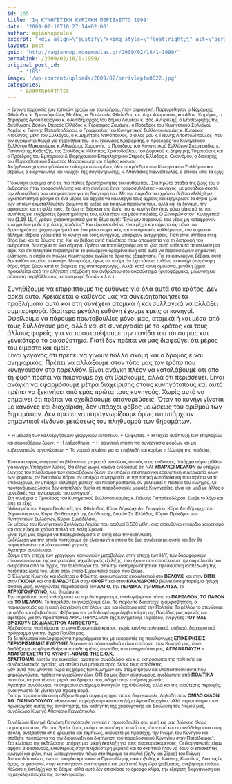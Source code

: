 ```yaml
---
id: 165
title: '1η ΚΥΝΗΓΕΤΙΚΗ ΚΥΡΙΑΚΗ ΠΕΡΙΒΛΕΠΤΟ 1999'
date: '2009-02-18T10:27:14+02:00'
author: agiannopoulos
excerpt: "<div align=\"justify\"><img style=\"float:right;\" alt=\"perivlepto002\" src=\"http://agiannop.mousmoulas.gr/wp-uploads/2009/02/perivlepto002.jpg\" width=\"120\" height=\"90\" /><span style=\"font-size:8pt;font-family:arial, helvetica, sans-serif;\">Με ιδιαίτερη χαρά δεχτήκαμε την πρόσκληση να παρευρεθούμε και να καλύψουμε δημοσιογραφικά το γεγονός της συνάντησης εκατοντάδων κυνηγών, που έλαβε χώρα στο πανέμορφο χωριό <strong>«ΠΕΡΙΒΛΕΠΤΟ»</strong> του <strong>Δήμου Αγίου Γεωργίου Φθιώτιδας, την Κυριακή 17 Ιανουαρίου 1999</strong>.</span><br /><span style=\"font-size:8pt;font-family:arial, helvetica, sans-serif;\">Την εξαίρετη πραγματικά πρωτοβουλία και την άψογη από κάθε πλευρά οργάνωση, ανέλαβε ο Όμιλος Φίλων Αθανάσιου Γιαννόπουλου, «ΚΟΙΝΩΝΙΚΗ ΠΑΡΕΜΒΑΣΗ ΚΑΙ ΔΡΑΣΗ», σε συνεργασία με το Δήμο Αγίου Γεωργίου Φθιώτιδας.</span><br /><br /><span style=\"font-size:8pt;font-family:arial, helvetica, sans-serif;\">Ο σκοπός αυτής της συγκέντρωσης, που θα γίνεται, όπως ελέχθη, κάθε χρόνο την ίδια ημέρα σε διαφορετικό μέρος του Νομού, πέραν της γνωριμίας, επικοινωνίας και ανταλλαγής απόψεων μεταξύ των κυνηγών, ήταν να γίνει περαιτέρω συζήτηση γύρω από την κυνηγετική δραστηριότητα, σε συνδυασμό με το σεβασμό της πανίδας και του οικοσυστήματος του τόπου μας. Από νωρίς το πρωί, άρχισαν να καταφθάνουν στο προκαθορισμένο σημείο, στην είσοδο του <strong>ΠΕΡΙΒΛΕΠΤΟΥ</strong> (ακριβώς απέναντι από τα Βαρδουσία), πλήθος κόσμου, κυνηγοί με τις γυναίκες και τα παιδιά τους που πολύ σύντομα έγιναν εκατοντάδες και δημιούργησαν αμέτρητα πηγαδάκια συζητώντας μεταξύ τους τα κυνηγετικά δρώμενα της χώρας.</span><br /> \n"
layout: post
guid: 'http://agiannop.mousmoulas.gr/2009/02/18/1-1999/'
permalink: /2009/02/18/1-1999/
original_post_id:
    - '165'
image: '/wp-content/uploads/2009/02/perivlepto0022.jpg'
categories:
    - Δραστηριότητες
---
```


<span style="font-size:8pt;font-family:arial, helvetica, sans-serif;">Η έντονη παρουσία των τοπικών αρχών και του κλήρου, ήταν σημαντική. Παρευρέθησαν ο Νομάρχης Φθιώτιδας κ. Τριαντάφυλλος Μπέλος, οι Βουλευτές Φθιώτιδας κ.κ. Δημ. Αλαμπάνος και Αθαν. Χειμάρας, ο Δήμαρχος Αγίου Γεωργίου κ. ο Αντιδήμαρχος του δήμου Λαμιέων κ. Βας. Αντζουλής, ο Επιθεωρητής της Διεύθυνσης Δασών Στερεάς Ελλάδος κ. Γεράσιμος Ζαμάνης, ο Πρόεδρος του Κυνηγετικού Συλλόγου Λαμίας κ. Γιάννης Παπαθεοδώρου, ο Γραμματέας του Κυνηγετικού Συλλόγου Λαμίας κ. Κυριάκος Ντούσγος, μέλη του Συλλόγου, ο κ. Δημήτρης Ντινόπουλος, ο φίλος μου κ. Γιάννης Αποστολόπουλος -που τον ευχαριστώ θερμά για τη βοήθεια του- ο κ. Νικόλαος Κραβαρίτης, ο πρόεδρος του Κυνηγετικού Συλλόγου Μακρακώμης κ. Αθανάσιος Χαραυγής, ο Πρόεδρος του Κυνηγετικού Συλλόγου Σπερχειάδας κ. Παναγιώτης Καδατζής, της Στυλίδας κ. Φίλιππος Χριστοδούλου, του Δομοκού κ. Δημήτρης Τσιμπούρης και ο Πρόεδρος του Εμπορικού &amp; Βιομηχανικού Επιμελητηρίου Στερεάς Ελλάδος κ. Οικονόμου, ο διοικητής του Πυροσβεστικού Σώματος Μακρακώμης και πλήθος κόσμου .</span>  
<span style="font-size:8pt;font-family:arial, helvetica, sans-serif;">Απήφθυναν χαιρετισμό όλοι οι επίσημοι καλεσμένοι, όλοι οι πρόεδροι των Κυνηγετικών Συλλόγων και βεβαίως ο διοργανωτής και «ψυχή» της συγκέντρωσης, κ. Αθανάσιος Γιαννόπουλος, ο οποίος είπε τα εξής:</span>

<div style="text-align:justify;"></div><span style="font-size:8pt;font-family:arial, helvetica, sans-serif;">  
“Το κυνήγι είναι μια από τις πιο παλιές δραστηριότητες του ανθρώπου. Στα πρώτα στάδια της ζωής του ο άνθρωπος ήταν τροφοσυλλέκτης και στη συνέχεια έγινε τροφοσυλλέκτης – κυνηγός, με μοναδικό σκοπό την εξασφάλιση των απαραίτητων για τη διατροφή του.  
Με την πάροδο του χρόνου βέβαια εξελίχθηκε. Εγκαταστάθηκε μόνιμα σε ένα μέρος και άρχισε να καλλιεργεί τους αγρούς και εξημέρωσε τα άγρια ζώα, των οποίων εκμεταλλευόταν όχι μόνο το κρέας και τα άλλα προϊόντα τους, αλλά και τη δύναμη, την αφοσίωση και τη φιλία τους. Σε όλη τη διάρκεια της ζωής του το κυνήγι δεν ήταν μόνο μία από τις πιο συνήθεις και ευχάριστες δραστηριότητες του, αλλά ήταν και μέσο παιδείας.  
Ο Ξενοφών στον “Κυνηγετικό” του (1,18-11,4) γράφει χαρακτηριστικά για το θέμα αυτό: “Εγώ μεν παρακινώ τοις νέοις μη καταφρονείν κυνηγεσίων μηδέ της άλλης παιδείας”.  
Και εξακολουθεί να είναι μέχρι και σήμερα όχι μόνο μια δραστηριότητα ψυχαγωγική αλά και ένα μέσο σωματικής και πνευματικής καλλιέργειας, ένα ευγενικό άθλημα.  
Βέβαια γύρω από το κυνήγι και τους κυνηγούς, υπάρχουν αντιρρήσεις. Γιατί είναι αλήθεια ότι η θήρα έχει και τα θύματα της. Και αν βέβαια αυτά παλιότερα ήταν απαραίτητα για τη διατροφή του ανθρώπου, δεν ισχύει το ίδιο σήμερα. Πρέπει να παραδεχτούμε ότι τα ζώα αυτά καθεαυτά αποτελούν μια αξία. Και ότι τελευταία παρατηρείται το φαινόμενο ορισμένα είδη από αυτά να παρουσιάζουν σημαντική ελάττωση, η οποία σε πολλές περιπτώσεις εγγίζει τα όρια της εξαφάνισης.  
Για τα φαινόμενα, βέβαια, αυτά δεν ευθύνεται μόνο το κυνήγι. Μπορούμε, όμως να πούμε ότι έχει κάποια ευθύνη το κυνήγι (παράνομη θήρα, θήρα ζώων κατά τη διάρκεια της αναπαραγωγής). Αλλά, κατά κοινή ομολογία, μεγάλη ζημιά προκαλείται από την αλόγιστη επέμβαση του ανθρώπου στο οικοσύστημα (φυτοφάρμακα, μόλυνση και ρύπανση περιβάλλοντος, καταστροφή δασών κ.λ.π.).</span>

Συνηθίζουμε να επιρρίπτουμε τις ευθύνες για όλα αυτά στο κράτος. Δεν αρκεί αυτό. Χρειάζεται ο καθένας μας να συνειδητοποιήσει τα προβλήματα αυτά και στη συνέχεια ατομικά ή και συλλογικά να αλλάξει συμπεριφορά. Ιδιαίτερα μεγάλη ευθύνη έχουμε εμείς οι κυνηγοί. Οφείλουμε να πάρουμε πρωτοβουλίες μόνοι μας, ατομικά ή και μέσα από τους Συλλόγους μας, αλλά και σε συνεργασία με το κράτος και τους άλλους φορείς, για να προστατέψουμε την πανίδα του τόπου μας και γενικότερα το οικοσύστημα. Γιατί δεν πρέπει να μας διαφεύγει ότι μέρος του είμαστε και εμείς.  
Είναι γεγονός ότι πρέπει να γίνουν πολλά ακόμη και ο δρόμος είναι ανηφορικός. Πρέπει να αλλάξουμε στον τόπο μας τον τρόπο που κυνηγούσαν στο παρελθόν. Είναι ανάγκη πλέον να καταλάβουμε ότι από τη φύση πρέπει να παίρνουμε όχι ότι βρίσκουμε, αλλά ότι περισσεύει. Είναι ανάγκη να εφαρμόσουμε μέτρα διαχείρισης στους κυνηγότοπους και αυτό πρέπει να ξεκινήσει από εμάς πρώτα τους κυνηγούς. Χωρίς αυτό να σημαίνει ότι πρέπει να σχεδιάσουμε απαγορεύσεις. Όταν το κυνήγι γίνεται με κανόνες και διαχείριση, δεν υπάρχει φόβος μειώσεως του αριθμού των θηραμάτων. Δεν πρέπει να παραγνωρίζουμε όμως ότι υπάρχουν σημαντικοί κίνδυνοι μειώσεως του πληθυσμού των θηραμάτων.

<div style="text-align:justify;"></div>- <span style="font-size:8pt;font-family:arial, helvetica, sans-serif;">Η μείωση των καλλιεργήσιμων γεωργικών εκτάσεων. </span>
- <span style="font-size:8pt;font-family:arial, helvetica, sans-serif;">Οι φωτιές. </span>
- <span style="font-size:8pt;font-family:arial, helvetica, sans-serif;">Η ταχεία ανάπτυξη των επιβλαβών και σαρκοβόρων ζώων. </span>
- <span style="font-size:8pt;font-family:arial, helvetica, sans-serif;">Η λαθροθηρία. </span>
- <span style="font-size:8pt;font-family:arial, helvetica, sans-serif;">Η αρνητική στάση για συνεργασία φορέων και μη κυβερνητικών οργανώσεων. </span>
- <span style="font-size:8pt;font-family:arial, helvetica, sans-serif;">Το νομικό πλαίσιο για τα επιβλαβή και κυρίως η έλλειψη της παιδείας. </span>

<span style="font-size:8pt;font-family:arial, helvetica, sans-serif;">Έτσι ο κυνηγός αναρωτιέται βλέποντας μπροστά του όλους αυτούς τους κινδύνους. Υπάρχει αύριο μέλλον για κυνήγι; Υπάρχουν λύσεις; Θα έλεγα χωρίς κανένα ενδοιασμό ότι ΝΑΙ **ΥΠΑΡΧΕΙ ΜΕΛΛΟΝ** αν υπάρξει έλεγχος του πληθυσμού των σαρκοβόρων ζώων, αν υπάρξει επιστημονική ερευνητική συνεργασία όλων των φορέων, αν διατεθούν πόροι, αν υπάρξει συνεργασία με την τοπική Αυτοδιοίκηση που πρέπει να το επιδιώξουμε, αν υπάρξει καλύτερη φύλαξη και πυροπροστασία, αν βελτιωθεί η παιδεία του κυνηγού. Οι προτεινόμενες λύσεις δεν αποτελούν θυσία σε παραδοσιακές μορφές Κυνηγεσίας, είναι και μαζί με άλλες οι μοναδικές για την αειφορία του κυνηγιού”.</span>  
<span style="font-size:8pt;font-family:arial, helvetica, sans-serif;">Στη συνέχεια ο Πρόεδρος του Κυνηγετικού Συλλόγου Λαμίας κ. Γιάννης Παπαθεοδώρου, έλαβε το λόγο και είπε τα εξής:</span>  
<span style="font-size:8pt;font-family:arial, helvetica, sans-serif;">“Αιδεσιμότατοι, Κύριοι Βουλευτές της Φθιώτιδος, Κύριε Δήμαρχε Αγ. Γεωργίου, Κύριε Αντιδήμαρχε του Δήμου Λαμιέων, Κύριε Επιθεωρητά της Διεύθυνσης Δασών Στ. Ελλάδος, Κύριοι Πρόεδροι των Κυνηγετικών Συλλόγων, Κύριοι Συνάδελφοι,</span>  
<span style="font-size:8pt;font-family:arial, helvetica, sans-serif;">Εκ μέρους του Κυνηγετικού Συλλόγου Λαμίας που αριθμοί 3.500 μέλη, σας απευθύνω εγκάρδιο χαιρετισμό και σας εύχομαι χρόνια πολλά και Καλή Χρονιά.</span>  
<span style="font-size:8pt;font-family:arial, helvetica, sans-serif;">Είναι τιμή μας σήμερα να παρευρισκόμαστε σ’ αυτή εδώ την εκδήλωση.</span>  
<span style="font-size:8pt;font-family:arial, helvetica, sans-serif;">Εκδήλωση για την οποία πιστεύουμε ότι είναι αρχή η οποία θα έχει συνέχεια με ουσία και δεν θα παραμείνει ένα απλό κοινωνικό γεγονός.</span>  
<span style="font-size:8pt;font-family:arial, helvetica, sans-serif;">Αγαπητοί συνάδελφοι,</span>  
<span style="font-size:8pt;font-family:arial, helvetica, sans-serif;">Ζούμε στην εποχή των γρήγορων κοινωνικών μεταβολών, στην εποχή των Η/Υ, των δορυφορικών επικοινωνιών και της αστραπιαίας τεχνολογικής εξέλιξης, που έχουν σαν αποτέλεσμα την αιχμαλωσία του ανθρώπου από το άγχος, την ταλαιπωρία του από την καθημερινότητα και την αφύσικη ισοπέδωση της ποιότητας ζωής του, μέσα στον ενιαίο Ευρωπαϊκό χώρο που ζούμε.</span>  
<span style="font-size:8pt;font-family:arial, helvetica, sans-serif;">Ο Έλληνας Κυνηγός και ιδιαίτερα ο Φθιώτης, ακουμπώντας κυριολεκτικά στο **ΒΕΛΟΥΧΙ** και στην **ΟΙΤΗ**, στην **ΓΚΙΟΝΑ** και στα **ΒΑΡΔΟΥΣΙΑ** στην **ΟΡΘΡΥ** και στον **ΚΑΛΛΙΔΡΟΜΟ** βιώνει όσο μπορεί μια ήσυχη Φυσική Ζωή, κυνηγώντας παραδοσιακά τον **ΛΑΓΟ**, την **ΠΕΡΔΙΚΑ**, την **ΜΠΕΚΑΤΣΑ**, το **ΑΓΡΙΟΓΟΥΡΟΥΝΟ**, κ.α. θηράματα.</span>  
<span style="font-size:8pt;font-family:arial, helvetica, sans-serif;">Την παράδοση αυτή καλούμαστε να την διατηρήσουμε, αναλογιζόμενοι πάντα το **ΠΑΡΕΛΘΟΝ**, **ΤΟ** **ΠΑΡΟΝ** και **ΤΟ** **ΜΕΛΛΟΝ**. Το παρελθόν το γνωρίζουμε όλοι. Το παρόν το διακατέχει η αμφισβήτηση, ο παραλογισμός και η κακή διαχείριση απ’ όλους μας και ιδιαίτερα από την Πολιτεία. Το μέλλον το ατενίζουμε με φόβο και αβεβαιότητα. Φόβο για την μεθοδευμένη ρεζερβοποίηση της Πατρίδας μας αφενός και αφετέρου για την προσπάθεια ΑΚΡΩΤΗΡΙΑΣΜΟΥ της Κυνηγετικής Περιόδου, ενέργειες **ΠΟΥ ΜΑΣ ΒΡΙΣΚΟΥΝ ΕΚ ΔΙΑΜΕΤΡΟΥ ΑΝΤΙΘΕΤΟΥΣ.**</span>  
<span style="font-size:8pt;font-family:arial, helvetica, sans-serif;">Αβεβαιότητα γιατί είμαστε το μόνο Ευρωπαϊκό κράτος, χωρίς κανένα πολιτειακό, σοβαρό, διαχειριστικό πρόγραμμα για την άγρια Πανίδα μας.</span>  
<span style="font-size:8pt;font-family:arial, helvetica, sans-serif;">Τα δε τελευταία κυκλοφορούντα προγράμματα της με εκφραστές τις ποικιλώνυμες **ΕΠΙΧΕΙΡΗΣΕΙΣ ΠΕΡΙΟΡΙΣΜΕΝΗΣ ΕΥΘΥΝΗΣ** δείχνουν το πόσο «φιλικά» είναι απέναντι στον Κυνηγό μας, όταν διαβάζουμε σε ήδη αυθαίρετα τοποθετημένες πινακίδες στα κυνηγοτόπια μας. **ΑΓΡΑΝΑΠΑΥΣΗ – ΑΠΑΓΟΡΕΥΕΤΑΙ ΤΟ ΚΥΝΗΓΙ -ΝΟΜΟΣ ΤΗΣ Ε.Ο.Κ.**</span>  
<span style="font-size:8pt;font-family:arial, helvetica, sans-serif;">**ΔΡΑΤΤΟΜΑΙ**, λοιπόν της ευκαιρίας, αγαπητοί συνάδελφοι και κ.κ. εκπρόσωποι της πολιτικής και συνδικαλιστικής ηγεσίας, να στείλω ένα μήνυμα προς όλους τους αποδέκτες.</span>  
<span style="font-size:8pt;font-family:arial, helvetica, sans-serif;">Εάν αυτά που γίνονται τώρα εις βάρος των Κυνηγών δεν σταματήσουν και υλοποιηθούν αυτά που φημολογούνται, πρέπει να γνωρίζουν όλοι, ΟΤΙ θα μας δουν σύσσωμους, ανεξάρτητα από **ΠΟΛΙΤΙΚΑ** πιστεύω, στην απέναντι μεριά του δρόμου που, οδηγεί στην επόμενη χιλιετία.</span>  
<span style="font-size:8pt;font-family:arial, helvetica, sans-serif;">Αγαπητοί συνάδελφοι, το σημερινό αντάμωμα Κυνηγών της Φθιώτιδας, αλλά και της ευρύτερης περιοχής, είναι γνωστό ότι γίνεται για πρώτη φορά.</span>  
<span style="font-size:8pt;font-family:arial, helvetica, sans-serif;">Για την πρωτοτυπία αυτή αξίζουν θερμά συγχαρητήρια στους διοργανωτές. Δηλαδή στον **ΟΜΙΛΟ ΦΙΛΩΝ ΑΘ. ΓΙΑΝΝΟΠΟΥΛΟΥ** «Κοινωνική παρέμβαση» και στον Δήμο Αγίου Γεωργίου, αλλά περισσότερο στον πρωτεργάτη αυτής της συνάντησης, τον καθηγητή της χειρουργικής και Βουλευτή του Νομού μας, συνάδελφο Κυνηγό Αθανάσιο Γιαννόπουλο.</span>

<span style="font-size:8pt;font-family:arial, helvetica, sans-serif;">Συνάδελφε Κυνηγέ Θανάση Γιαννόπουλε γενναία η πρωτοβουλία σου αυτή και μας βρίσκεις όλους συμπαραστάτες. Θα μας βρείτε όμως ακόμα περισσότερο κοντά σας, όταν εσύ και οι συνάδελφοι σου στη Βουλή, ανεξάρτητα από χρώματα και ταμπέλες, ακούσετε με προσοχή, την Γνώμη του Κυνηγού και σταθείτε προπύργια για την διαφύλαξη και διατήρηση του παραδοσιακού Κυνηγίου στην Πατρίδα μας”.</span>  
<span style="font-size:8pt;font-family:arial, helvetica, sans-serif;">Στο κλείσιμο της εκδήλωσης υπήρχε μια μικρή έκπληξη για τους παρευρισκομένους. Οι διοργανωτές είχαν αφήσει 3 φασιανούς, ελεύθερους στην πλησιέστερη ρεματιά και το σκεπτικό ήταν να δουν οι επισκέπτες κυνηγοί και φίλοι, πως λειτουργούσαν πάνω στο θήραμα τα σκυλιά (ϋεΛγ και Ζίρρο) του Γιάννη Αποστολόπουλου, ενώ το τουφέκι κρατούσε ο Πρωταθλητής σκοποβολής κ. Ιωάννης Κωτσίκος. Δυστυχώς όμως, οι φασιανοί, «την κοπάνησαν» ανεπιστρεπτί και μετά από λίγη ώρα ψαξίματος, ανεβήκαμε επάνω. Χάλασε η έκπληξη και το θέαμα, αλλά αυτό δεν επισκίασε το όμορφο κλίμα, την εξαίρετη διοργάνωση και τη μεγάλη επιτυχία της συγκέντρωσης.</span>